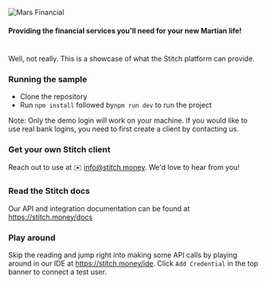 ![Mars Financial](https://martian.money/images/mars-logo.svg)

#### Providing the financial services you'll need for your new Martian life!
#

Well, not really.  This is a showcase of what the Stitch platform can provide.

### Running the sample

* Clone the repository
* Run `npm install` followed by`npm run dev` to run the project

Note: 
Only the demo login will work on your machine. If you would like to use real bank logins, you need to first create a client by contacting us.

### Get your own Stitch client
Reach out to use at ✉️ info@stitch.money. We'd love to hear from you!

### Read the Stitch docs
Our API and integration documentation can be found at https://stitch.money/docs

### Play around
Skip the reading and jump right into making some API calls by playing around in our IDE at https://stitch.money/ide. Click `Add Credential` in the top banner to connect a test user.

